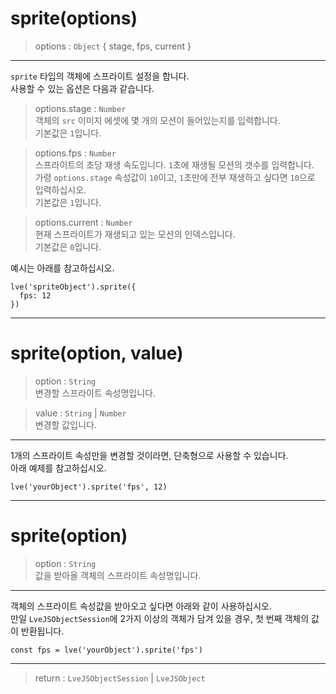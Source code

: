 # sprite(options)

> options : `Object` { stage, fps, current }

---

`sprite` 타입의 객체에 스프라이트 설정을 합니다.  
사용할 수 있는 옵션은 다음과 같습니다.

> options.stage : `Number`  
  객체의 `src` 이미지 에셋에 몇 개의 모션이 들어있는지를 입력합니다.  
  기본값은 `1`입니다.

> options.fps : `Number`  
  스프라이트의 초당 재생 속도입니다. `1`초에 재생될 모션의 갯수를 입력합니다.  
  가령 `options.stage` 속성값이 `10`이고, `1`초만에 전부 재생하고 싶다면 `10`으로 입력하십시오.  
  기본값은 `1`입니다.

> options.current : `Number`  
  현재 스프라이트가 재생되고 있는 모션의 인덱스입니다.  
  기본값은 `0`입니다.

예시는 아래를 참고하십시오.

```
lve('spriteObject').sprite({
  fps: 12
})
```

---

# sprite(option, value)

> option : `String`  
  변경할 스프라이트 속성명입니다.

> value : `String` | `Number`  
  변경할 값입니다.

---

1개의 스프라이트 속성만을 변경할 것이라면, 단축형으로 사용할 수 있습니다.  
아래 예제를 참고하십시오.

```
lve('yourObject').sprite('fps', 12)
```

---

# sprite(option)

> option : `String`  
  값을 받아올 객체의 스프라이트 속성명입니다.

---

객체의 스프라이트 속성값을 받아오고 싶다면 아래와 같이 사용하십시오.  
만일 `LveJSObjectSession`에 2가지 이상의 객체가 담겨 있을 경우, 첫 번째 객체의 값이 반환됩니다.

```
const fps = lve('yourObject').sprite('fps')
```

---

> return : `LveJSObjectSession` | `LveJSObject`
